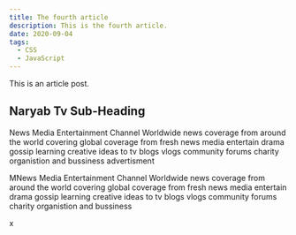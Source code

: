 ```yaml
---
title: The fourth article
description: This is the fourth article.
date: 2020-09-04
tags:
  - CSS
  - JavaScript
---
```


This is an article post.

## Naryab Tv Sub-Heading

News Media Entertainment Channel 
Worldwide news coverage from around the world covering global coverage from fresh news media
entertain drama gossip learning creative ideas to tv blogs vlogs community forums charity organistion and bussiness advertisment 

MNews Media Entertainment Channel 
Worldwide news coverage from around the world covering global coverage from fresh news media
entertain drama gossip learning creative ideas to tv blogs vlogs community forums charity organistion and bussiness 

x